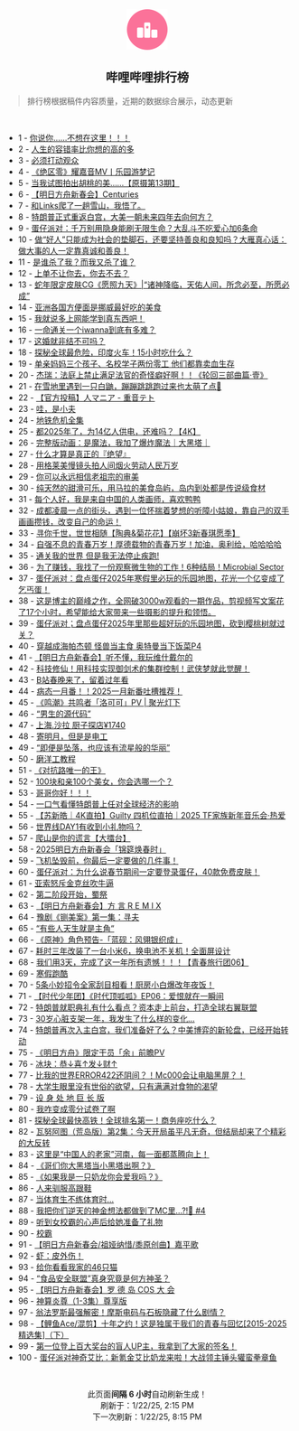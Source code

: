 <div align="center">
    <img src="./assets/icon_rank.png" alt="logo" />
    <h2>哔哩哔哩排行榜</h>
</div>

> 排行榜根据稿件内容质量，近期的数据综合展示，动态更新

<br />

<ul><li><span>1 - <a href=https://www.bilibili.com/BV1zdw6eyExk target=_blank>你说你……不想在这里！！！</a></span></li><li><span>2 - <a href=https://www.bilibili.com/BV1mPwMeFEPX target=_blank>人生的容错率比你想的高的多</a></span></li><li><span>3 - <a href=https://www.bilibili.com/BV1tvwPepE86 target=_blank>必须打动观众</a></span></li><li><span>4 - <a href=https://www.bilibili.com/BV1uQwqeDEXK target=_blank>《绝区零》耀嘉音MV丨乐园游梦记</a></span></li><li><span>5 - <a href=https://www.bilibili.com/BV1PQwHevEkX target=_blank>当我试图拍出胡桃的美……【原摄第13期】</a></span></li><li><span>6 - <a href=https://www.bilibili.com/BV1FYwTeHEQv target=_blank>【明日方舟新春会】Centuries</a></span></li><li><span>7 - <a href=https://www.bilibili.com/BV1fQwme8Eqt target=_blank>和Links爬了一趟雪山，我悟了。</a></span></li><li><span>8 - <a href=https://www.bilibili.com/BV1Q7wpe2E45 target=_blank>特朗普正式重返白宫，大美一朝未来四年去向何方？</a></span></li><li><span>9 - <a href=https://www.bilibili.com/BV1B9wBeMESf target=_blank>蛋仔派对：千万别用隐身能刷无限生命？大乱斗不吃爱心加6条命</a></span></li><li><span>10 - <a href=https://www.bilibili.com/BV11owAeEEqo target=_blank>做“好人”只能成为社会的垫脚石，还要坚持善良和良知吗？大雁真心话：做大事的人一定靠真诚和善良！</a></span></li><li><span>11 - <a href=https://www.bilibili.com/BV1VQwTeuEL5 target=_blank>是谁杀了我？而我又杀了谁？</a></span></li><li><span>12 - <a href=https://www.bilibili.com/BV1xpwzeEEuh target=_blank>上单不让你去，你去不去？</a></span></li><li><span>13 - <a href=https://www.bilibili.com/BV1drwzeNEX7 target=_blank>蛇年限定皮肤CG《愿照九天》|“诸神降临，天佑人间，所念必至，所愿必成”</a></span></li><li><span>14 - <a href=https://www.bilibili.com/BV1uEwrefEwD target=_blank>亚洲各国方便面是挪威最好吃的美食</a></span></li><li><span>15 - <a href=https://www.bilibili.com/BV1SAwGejEeo target=_blank>我就说多上网能学到真东西吧！</a></span></li><li><span>16 - <a href=https://www.bilibili.com/BV1p5cfeaEia target=_blank>一命通关一个iwanna到底有多难？</a></span></li><li><span>17 - <a href=https://www.bilibili.com/BV1fhwAeKEJu target=_blank>这婚就非结不可吗？</a></span></li><li><span>18 - <a href=https://www.bilibili.com/BV196wAeFEV8 target=_blank>探秘全球最危险，印度火车！15小时吃什么？</a></span></li><li><span>19 - <a href=https://www.bilibili.com/BV1G3wreeEzS target=_blank>单亲妈妈三个孩子、名校学子两份零工&nbsp;他们都靠卖血生存</a></span></li><li><span>20 - <a href=https://www.bilibili.com/BV1B3wmeZELx target=_blank>杰瑞：法庭上禁止满足法官的奇怪癖好啊！！《轮回三部曲篇·壹》</a></span></li><li><span>21 - <a href=https://www.bilibili.com/BV1YbwKeNEh7 target=_blank>在雪地里遇到一只白鼬，蹦蹦跳跳跑过来也太萌了点🥰</a></span></li><li><span>22 - <a href=https://www.bilibili.com/BV1wbwze5EwH target=_blank>【官方投稿】人マニア&nbsp;-&nbsp;重音テト</a></span></li><li><span>23 - <a href=https://www.bilibili.com/BV1ruwBeME5y target=_blank>哇，是小夫</a></span></li><li><span>24 - <a href=https://www.bilibili.com/BV1U5wUeyEPi target=_blank>地铁危机全集</a></span></li><li><span>25 - <a href=https://www.bilibili.com/BV1VkwqeoE1u target=_blank>都2025年了，为14亿人供电，还难吗？【4K】</a></span></li><li><span>26 - <a href=https://www.bilibili.com/BV1T9wAeHEZ7 target=_blank>完整版动画：是魔法，我加了爆炸魔法｜大黑塔｜</a></span></li><li><span>27 - <a href=https://www.bilibili.com/BV1RBwqebEaM target=_blank>什么才算是真正的『绝望』</a></span></li><li><span>28 - <a href=https://www.bilibili.com/BV1ijr6YUEfB target=_blank>用格莱美慢镜头拍人间烟火劳动人民万岁</a></span></li><li><span>29 - <a href=https://www.bilibili.com/BV1kJwHe4EKg target=_blank>你可以永远相信老祖宗的审美</a></span></li><li><span>30 - <a href=https://www.bilibili.com/BV1UdwzeREo2 target=_blank>纯天然的甜滑可乐，用马拉的美食岛屿，岛内到处都是传说级食材</a></span></li><li><span>31 - <a href=https://www.bilibili.com/BV1yjw2evEi1 target=_blank>每个人好，我是来自中国的人类画师，喜欢鸭鸭</a></span></li><li><span>32 - <a href=https://www.bilibili.com/BV1DpwpeVEgm target=_blank>成都凌晨一点的街头，遇到一位怀揣着梦想的听障小姑娘，靠自己的双手画画攒钱，改变自己的命运！</a></span></li><li><span>33 - <a href=https://www.bilibili.com/BV1yiwpeeECe target=_blank>寻你千世，世世相随【陶典&amp;菊花花】【崩坏3新春琪愿季】</a></span></li><li><span>34 - <a href=https://www.bilibili.com/BV195wCegEyC target=_blank>自强不息的青春万岁！厚德载物的青春万岁！加油，奥利给，哈哈哈哈</a></span></li><li><span>35 - <a href=https://www.bilibili.com/BV1H2wieNEty target=_blank>通关我的世界&nbsp;但是我无法停止疾跑!</a></span></li><li><span>36 - <a href=https://www.bilibili.com/BV1DrwHeGEYp target=_blank>为了赚钱，我找了一份观察微生物的工作！6种结局！Microbial&nbsp;Sector</a></span></li><li><span>37 - <a href=https://www.bilibili.com/BV1iWwke5ERs target=_blank>蛋仔派对：盘点蛋仔2025年寒假里必玩的乐园地图，花光一个亿变成了乞丐蛋！</a></span></li><li><span>38 - <a href=https://www.bilibili.com/BV19PcderEUv target=_blank>这是博主的巅峰之作，全网破3000w观看的一期作品，剪视频写文案花了17个小时，希望能给大家带来一些摄影的提升和领悟。</a></span></li><li><span>39 - <a href=https://www.bilibili.com/BV1u6cfeyEbN target=_blank>蛋仔派对；盘点蛋仔2025年里那些超好玩的乐园地图，砍到樱桃树就过关？</a></span></li><li><span>40 - <a href=https://www.bilibili.com/BV1Smwce2EsZ target=_blank>穿越成海帕杰顿&nbsp;怪兽当主食&nbsp;奥特曼当下饭菜P4</a></span></li><li><span>41 - <a href=https://www.bilibili.com/BV1n8wzeCEU9 target=_blank>【明日方舟新春会】听不懂，我玩维什戴尔的</a></span></li><li><span>42 - <a href=https://www.bilibili.com/BV1LZwieoE6E target=_blank>科技修仙！用科技实现御剑术的集群控制！武侠梦就此觉醒！</a></span></li><li><span>43 - <a href=https://www.bilibili.com/BV1ckw1efEvP target=_blank>B站春晚来了，留着过年看</a></span></li><li><span>44 - <a href=https://www.bilibili.com/BV1JRw6eLESY target=_blank>病态一月番！！2025一月新番吐槽推荐！</a></span></li><li><span>45 - <a href=https://www.bilibili.com/BV1W9wke9EbX target=_blank>《鸣潮》共鸣者「洛可可」PV&nbsp;|&nbsp;聚光灯下</a></span></li><li><span>46 - <a href=https://www.bilibili.com/BV1FvwzegE4g target=_blank>“男生的源代码”</a></span></li><li><span>47 - <a href=https://www.bilibili.com/BV1guwqeJEJL target=_blank>上海.沙拉&nbsp;厨子探店¥1740</a></span></li><li><span>48 - <a href=https://www.bilibili.com/BV1DhcRePEGx target=_blank>寄明月，但是是电工</a></span></li><li><span>49 - <a href=https://www.bilibili.com/BV1U2wce7Eu5 target=_blank>“即便是坠落，也应该有流星般的华丽”</a></span></li><li><span>50 - <a href=https://www.bilibili.com/BV1LPwzehEL9 target=_blank>磨洋工教程</a></span></li><li><span>51 - <a href=https://www.bilibili.com/BV1MUwWeLEfc target=_blank>《对抗路唯一的王》</a></span></li><li><span>52 - <a href=https://www.bilibili.com/BV17ZwBevEYt target=_blank>100块和亲100个美女，你会选哪一个？</a></span></li><li><span>53 - <a href=https://www.bilibili.com/BV1S2wce7EeP target=_blank>哥哥你好！！！</a></span></li><li><span>54 - <a href=https://www.bilibili.com/BV174wHeQEiP target=_blank>一口气看懂特朗普上任对全球经济的影响</a></span></li><li><span>55 - <a href=https://www.bilibili.com/BV1iaw2esEqt target=_blank>【苏新皓｜4K直拍】Guilty&nbsp;四机位直拍｜2025&nbsp;TF家族新年音乐会·热爱</a></span></li><li><span>56 - <a href=https://www.bilibili.com/BV1LcwTeVEZL target=_blank>世界线DAY1有收到小礼物吗？</a></span></li><li><span>57 - <a href=https://www.bilibili.com/BV1CfwceuEpG target=_blank>爬山是你的谎言【大擂台】</a></span></li><li><span>58 - <a href=https://www.bilibili.com/BV1NnwzeSEz5 target=_blank>2025明日方舟新春会「锦筵焕春时」</a></span></li><li><span>59 - <a href=https://www.bilibili.com/BV134wmemE5C target=_blank>飞机坠毁前，你最后一定要做的几件事！</a></span></li><li><span>60 - <a href=https://www.bilibili.com/BV1m8wpeBEYP target=_blank>蛋仔派对：为什么说春节期间一定要登录蛋仔，40款免费皮肤！</a></span></li><li><span>61 - <a href=https://www.bilibili.com/BV1NrwBe7E9G target=_blank>亚索怒斥金克丝吹牛逼</a></span></li><li><span>62 - <a href=https://www.bilibili.com/BV196wAeFEDS target=_blank>第二阶段开始，蜀祭</a></span></li><li><span>63 - <a href=https://www.bilibili.com/BV12BwBeEEQq target=_blank>【明日方舟新春会】方&nbsp;言&nbsp;R&nbsp;E&nbsp;M&nbsp;I&nbsp;X</a></span></li><li><span>64 - <a href=https://www.bilibili.com/BV1MYwVe1EL1 target=_blank>豫剧《铡美案》第一集：寻夫</a></span></li><li><span>65 - <a href=https://www.bilibili.com/BV1D3wje4Epn target=_blank>“有些人天生就是主角“</a></span></li><li><span>66 - <a href=https://www.bilibili.com/BV1RhwkezEC8 target=_blank>《原神》角色预告-「蓝砚：风翎银织成」</a></span></li><li><span>67 - <a href=https://www.bilibili.com/BV1tzw6exESC target=_blank>耗时三年改装了一台小米6，换电池不关机！全面屏设计</a></span></li><li><span>68 - <a href=https://www.bilibili.com/BV1KvwVe5Ejm target=_blank>我们用3天，完成了这一年所有遗憾！！！【青春旅行团06】</a></span></li><li><span>69 - <a href=https://www.bilibili.com/BV1WJwqekEka target=_blank>寒假跑酷</a></span></li><li><span>70 - <a href=https://www.bilibili.com/BV1EiwNerE7T target=_blank>5条小妙招令全家刮目相看！厨房小白爆改年夜饭！</a></span></li><li><span>71 - <a href=https://www.bilibili.com/BV1FDwmewEYb target=_blank>【时代少年团】《时代顶呱呱》EP06：爱恨就在一瞬间</a></span></li><li><span>72 - <a href=https://www.bilibili.com/BV1bCwkehEYM target=_blank>特朗普就职典礼有什么看点？资本走上前台，打造全球右翼联盟</a></span></li><li><span>73 - <a href=https://www.bilibili.com/BV1GAwqeWEjx target=_blank>30岁心脏支架一年，我发生了什么样的变化…</a></span></li><li><span>74 - <a href=https://www.bilibili.com/BV1U4wpe6Egq target=_blank>特朗普再次入主白宫，我们准备好了么？中美博弈的新轮盘，已经开始转动</a></span></li><li><span>75 - <a href=https://www.bilibili.com/BV1jDw1eWEZX target=_blank>《明日方舟》限定干员「余」前瞻PV</a></span></li><li><span>76 - <a href=https://www.bilibili.com/BV1eKcdegEqa target=_blank>冰块：恭↓喜↑发↓财↑</a></span></li><li><span>77 - <a href=https://www.bilibili.com/BV1Ttw1euESL target=_blank>比我的世界ERROR422还阴间？！Mc000会让电脑黑屏？！</a></span></li><li><span>78 - <a href=https://www.bilibili.com/BV1YEwwexEib target=_blank>大学生眼里没有世俗的欲望，只有满满对食物的渴望</a></span></li><li><span>79 - <a href=https://www.bilibili.com/BV1bbwweUE8T target=_blank>设&nbsp;身&nbsp;处&nbsp;地&nbsp;巨&nbsp;长&nbsp;版</a></span></li><li><span>80 - <a href=https://www.bilibili.com/BV1RkwNeiEHP target=_blank>我咋变成零分试卷了啊</a></span></li><li><span>81 - <a href=https://www.bilibili.com/BV1xpcdebECB target=_blank>探秘全球最快高铁！全球排名第一！商务座吃什么？</a></span></li><li><span>82 - <a href=https://www.bilibili.com/BV12awpeMEfG target=_blank>瓦努阿图（荒岛版）第2集：今天开局虽平凡无奇，但结局却来了个精彩的大反转</a></span></li><li><span>83 - <a href=https://www.bilibili.com/BV1x4wreWEv8 target=_blank>这里是“中国人的老家”河南，每一面都蒸腾向上！</a></span></li><li><span>84 - <a href=https://www.bilibili.com/BV1pQw6e7ENT target=_blank>《哥们你大黑塔当小黑塔出啊？》</a></span></li><li><span>85 - <a href=https://www.bilibili.com/BV1T7wzeQEfS target=_blank>《如果我是一只奶龙你会爱我吗？》</a></span></li><li><span>86 - <a href=https://www.bilibili.com/BV12jwUeVES5 target=_blank>人来驯服高跟鞋</a></span></li><li><span>87 - <a href=https://www.bilibili.com/BV1yXwkesEMr target=_blank>当体育生不练体育时...</a></span></li><li><span>88 - <a href=https://www.bilibili.com/BV1abwKeNEU9 target=_blank>我把你们逆天的神金想法都做到了MC里...?!🤣&nbsp;#4</a></span></li><li><span>89 - <a href=https://www.bilibili.com/BV1t3wWe6EuV target=_blank>听到女校霸的心声后给她准备了礼物</a></span></li><li><span>90 - <a href=https://www.bilibili.com/BV1PxwzejEVV target=_blank>校霸</a></span></li><li><span>91 - <a href=https://www.bilibili.com/BV1fqwre1E88 target=_blank>【明日方舟新春会/祖娅纳惜/黍原创曲】嘉平歌</a></span></li><li><span>92 - <a href=https://www.bilibili.com/BV1B7wKekEw8 target=_blank>虾：皮外伤！</a></span></li><li><span>93 - <a href=https://www.bilibili.com/BV1srwBejEVV target=_blank>给你看看我家的46只猫</a></span></li><li><span>94 - <a href=https://www.bilibili.com/BV1HDwBegELf target=_blank>“食品安全联盟”真身究竟是何方神圣？</a></span></li><li><span>95 - <a href=https://www.bilibili.com/BV1uVwzexEvd target=_blank>【明日方舟新春会】罗&nbsp;德&nbsp;岛&nbsp;COS&nbsp;大&nbsp;会</a></span></li><li><span>96 - <a href=https://www.bilibili.com/BV1RxwbevEZx target=_blank>神算炎尊（1-3集）尊享版</a></span></li><li><span>97 - <a href=https://www.bilibili.com/BV1LZwieoEqX target=_blank>翁法罗斯最强解密！摩斯电码与石板隐藏了什么剧情？</a></span></li><li><span>98 - <a href=https://www.bilibili.com/BV1iewWeREA1 target=_blank>【鲤鱼Ace/混剪】十年之约！这是独属于我们的青春与回忆[2015-2025精选集]（下）</a></span></li><li><span>99 - <a href=https://www.bilibili.com/BV1q7wKekEck target=_blank>第一位登上百大奖台的盲人UP主，我拿到了大家的签名！</a></span></li><li><span>100 - <a href=https://www.bilibili.com/BV1GTwzebEXg target=_blank>蛋仔派对神奇艾比：新氪金艾比奶龙来啦！大战领主锤头獾蛮拳章鱼</a></span></li></ul>

<br />

<p align=center>此页面<strong>间隔 6 小时</strong>自动刷新生成！<br>刷新于：1/22/25, 2:15 PM<br>下一次刷新：1/22/25, 8:15 PM</p>
